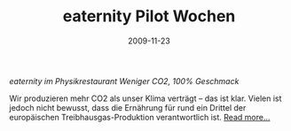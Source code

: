 ﻿---
layout: blog-post
category: blog
date: 2009-11-23

image: http://placehold.it/452x150
title: eaternity Pilot Wochen 
blog-image: 

media:  


tags:
 - Physikrestaurant
 - ETH
 - Veranstaltung
 - Partner

partner:
 - ETH

--- 

*eaternity im Physikrestaurant
Weniger CO2, 100% Geschmack*

Wir produzieren mehr CO2 als unser Klima verträgt – das ist klar. Vielen ist jedoch nicht bewusst, dass die Ernährung für rund ein Drittel der europäischen Treibhausgas-Produktion verantwortlich ist.
[Read more...][1]

[1]: http://www.eaternity.ethz.ch/events.html


